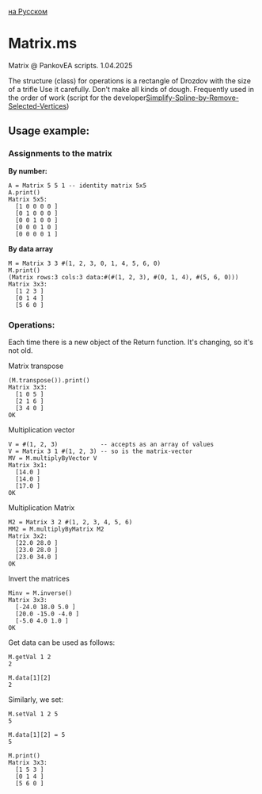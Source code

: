 [на Русском](Matrix.ms.md)
# Matrix.ms

Matrix @ PankovEA scripts. 1.04.2025

The structure (class) for operations is a rectangle of Drozdov with the size of a trifle
Use it carefully. Don't make all kinds of dough. Frequently used in the order of work (script for the developer[Simplify-Spline-by-Remove-Selected-Vertices](/scripts/Simplify-Spline-by-Remove-Selected-Vertices.ms))

## Usage example:

### Assignments to the matrix
**By number:**
```
A = Matrix 5 5 1 -- identity matrix 5х5
A.print()
Matrix 5x5:
  [1 0 0 0 0 ]
  [0 1 0 0 0 ]
  [0 0 1 0 0 ]
  [0 0 0 1 0 ]
  [0 0 0 0 1 ]
```
**By data array**
```
M = Matrix 3 3 #(1, 2, 3, 0, 1, 4, 5, 6, 0)
M.print()
(Matrix rows:3 cols:3 data:#(#(1, 2, 3), #(0, 1, 4), #(5, 6, 0)))
Matrix 3x3:
  [1 2 3 ]
  [0 1 4 ]
  [5 6 0 ]
```

### Operations:
Each time there is a new object of the Return function. It's changing, so it's not old.

Matrix transpose
```
(M.transpose()).print()
Matrix 3x3:
  [1 0 5 ]
  [2 1 6 ]
  [3 4 0 ]
OK
```
Multiplication vector
```
V = #(1, 2, 3)            -- accepts as an array of values  
V = Matrix 3 1 #(1, 2, 3) -- so is the matrix-vector
MV = M.multiplyByVector V
Matrix 3x1:
  [14.0 ]
  [14.0 ]
  [17.0 ]
OK
```
Multiplication Matrix
```
M2 = Matrix 3 2 #(1, 2, 3, 4, 5, 6)
MM2 = M.multiplyByMatrix M2
Matrix 3x2:
  [22.0 28.0 ]
  [23.0 28.0 ]
  [23.0 34.0 ]
OK
```
Invert the matrices
```
Minv = M.inverse()
Matrix 3x3:
  [-24.0 18.0 5.0 ]
  [20.0 -15.0 -4.0 ]
  [-5.0 4.0 1.0 ]
OK
```
Get data can be used as follows:
```
M.getVal 1 2
2

M.data[1][2]
2
```
Similarly, we set:
```
M.setVal 1 2 5
5

M.data[1][2] = 5
5

M.print()
Matrix 3x3:
  [1 5 3 ]
  [0 1 4 ]
  [5 6 0 ]
```